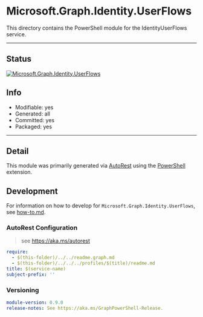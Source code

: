 <!-- region Generated -->
# Microsoft.Graph.Identity.UserFlows
This directory contains the PowerShell module for the IdentityUserFlows service.

---
## Status
[![Microsoft.Graph.Identity.UserFlows](https://img.shields.io/powershellgallery/v/Microsoft.Graph.Identity.UserFlows.svg?style=flat-square&label=Microsoft.Graph.Identity.UserFlows "Microsoft.Graph.Identity.UserFlows")](https://www.powershellgallery.com/packages/Microsoft.Graph.Identity.UserFlows/)

## Info
- Modifiable: yes
- Generated: all
- Committed: yes
- Packaged: yes

---
## Detail
This module was primarily generated via [AutoRest](https://github.com/Azure/autorest) using the [PowerShell](https://github.com/Azure/autorest.powershell) extension.

## Development
For information on how to develop for `Microsoft.Graph.Identity.UserFlows`, see [how-to.md](how-to.md).
<!-- endregion -->

### AutoRest Configuration

> see https://aka.ms/autorest

``` yaml
require:
  - $(this-folder)/../../readme.graph.md
  - $(this-folder)/../../../profiles/$(title)/readme.md
title: $(service-name)
subject-prefix: ''

```
### Versioning

``` yaml
module-version: 0.9.0
release-notes: See https://aka.ms/GraphPowerShell-Release.
```

